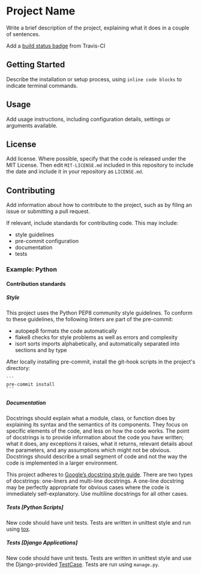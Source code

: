 # Project Name

Write a brief description of the project, explaining what it does in a couple of sentences.

Add a [build status badge](https://docs.travis-ci.com/user/status-images/) from Travis-CI

## Getting Started

Describe the installation or setup process, using `inline code blocks` to indicate terminal commands.

## Usage

Add usage instructions, including configuration details, settings or arguments available.

## License

Add license. Where possible, specify that the code is released under the MIT License. Then edit `MIT-LICENSE.md` included in this repository to include the date and include it in your repository as `LICENSE.md`.

## Contributing

Add information about how to contribute to the project, such as by filing an issue or submitting a pull request.

If relevant, include standards for contributing code. This may include:

* style guidelines
* pre-commit configuration
* documentation
* tests

### Example: Python

#### Contribution standards

##### Style

This project uses the Python PEP8 community style guidelines. To conform to these guidelines, the following linters are part of the pre-commit:

* autopep8 formats the code automatically
* flake8 checks for style problems as well as errors and complexity
* isort sorts imports alphabetically, and automatically separated into sections and by type

After locally installing pre-commit, install the git-hook scripts in the project's directory:

    ```
    pre-commit install
    ```  

##### Documentation

Docstrings should explain what a module, class, or function does by explaining its syntax and the semantics of its components. They focus on specific elements of the code, and less on how the code works. The point of docstrings is to provide information about the code you have written; what it does, any exceptions it raises, what it returns, relevant details about the parameters, and any assumptions which might not be obvious. Docstrings should describe a small segment of code and not the way the code is implemented in a larger environment.

This project adheres to [Google’s docstring style guide](https://google.github.io/styleguide/pyguide.html#381-docstrings). There are two types of docstrings: one-liners and multi-line docstrings. A one-line docstring may be perfectly appropriate for obvious cases where the code is immediately self-explanatory. Use multiline docstrings for all other cases.

##### Tests [Python Scripts]

New code should  have unit tests. Tests are written in unittest style and run using [tox](https://tox.readthedocs.io/).

##### Tests [Django Applications]

New code should  have unit tests. Tests are written in unittest style and use the Django-provided [TestCase](https://docs.djangoproject.com/en/4.0/topics/testing/overview/). Tests are run using `manage.py`.

